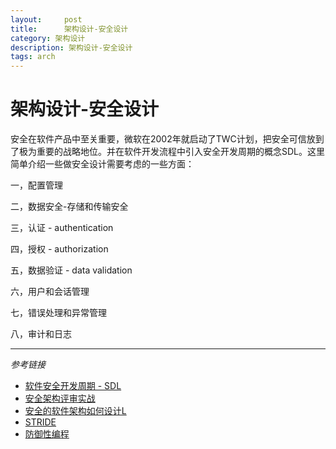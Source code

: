 ```yaml
---
layout:     post
title:      架构设计-安全设计
category: 架构设计
description: 架构设计-安全设计
tags: arch
---
```


# 架构设计-安全设计

安全在软件产品中至关重要，微软在2002年就启动了TWC计划，把安全可信放到了极为重要的战略地位。并在软件开发流程中引入安全开发周期的概念SDL。这里简单介绍一些做安全设计需要考虑的一些方面：

一，配置管理

二，数据安全-存储和传输安全

三，认证 - authentication

四，授权 - authorization

五，数据验证 - data validation

六，用户和会话管理

七，错误处理和异常管理

八，审计和日志

----------
*参考链接*

- [软件安全开发周期 - SDL](https://blog.csdn.net/chengyun_chu/article/details/1600590) 
- [安全架构评审实战](https://www.freebuf.com/company-information/210236.html) 
- [安全的软件架构如何设计L](https://www.baidu.com/link?url=tI1ecNu-Si7MyvqtWTsg_b4eDkZrfMELM6qorC9mc2LynUuA_oo0BnOrNcFxfitK&wd=&eqid=bae90ae80009280e000000045e454fcd) 
- [STRIDE](https://www.sogou.com/link?url=hedJjaC291P3yGwc7N55kLSc2ls_Ks2x1Bzv2ERhrqOnAGa46nOlhrO7sSj4us-r4e367D3BfoxVvhde1U0qlA..)
- [防御性编程](https://www.jianshu.com/p/bd70a449a90f) 

